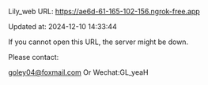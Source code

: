 Lily_web URL: https://ae6d-61-165-102-156.ngrok-free.app

Updated at: 2024-12-10 14:33:44

If you cannot open this URL, the server might be down.

Please contact: 

goley04@foxmail.com Or Wechat:GL_yeaH